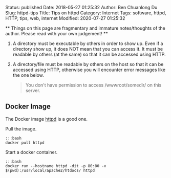 Status: published
Date: 2018-05-27 01:25:32
Author: Ben Chuanlong Du
Slug: httpd-tips
Title: Tips on httpd
Category: Internet
Tags: software, httpd, HTTP, tips, web, internet
Modified: 2020-07-27 01:25:32

**
Things on this page are fragmentary and immature notes/thoughts of the author.
Please read with your own judgement!
**

1. A directory must be executable by others in order to show up.
    Even if a directory show up,
    it does NOT mean that you can access it.
    It must be readable by others (at the same)
    so that it can be accessed using HTTP.

2. A directory/file must be readable by others on the host
    so that it can be accessed using HTTP,
    otherwise you will encounter error messages like the one below.

    > You don't have permission to access /wwwroot/somedir/ on this server.


## Docker Image 
    
The Docker image [httpd](https://hub.docker.com/_/httpd/)
is a good one.

Pull the image. 

    :::bash
    docker pull httpd

Start a docker container.

    :::bash
    docker run --hostname httpd -dit -p 80:80 -v $(pwd):/usr/local/apache2/htdocs/ httpd

